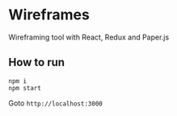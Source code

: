 # Wireframes

Wireframing tool with React, Redux and Paper.js

## How to run

    npm i
    npm start

Goto `http://localhost:3000`